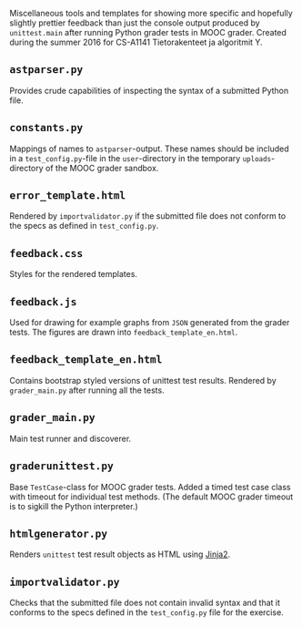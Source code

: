 Miscellaneous tools and templates for showing more specific and hopefully
slightly prettier feedback than just the console output produced by ``unittest.main`` after
running Python grader tests in MOOC grader.
Created during the summer 2016 for CS-A1141 Tietorakenteet ja algoritmit Y.

## ``astparser.py``

Provides crude capabilities of inspecting the syntax of a submitted Python file.

## ``constants.py``

Mappings of names to ``astparser``-output.
These names should be included in a ``test_config.py``-file in the ``user``-directory in the temporary ``uploads``-directory of the MOOC grader sandbox.

## ``error_template.html``

Rendered by ``importvalidator.py`` if the submitted file does not conform to the
specs as defined in ``test_config.py``.

## ``feedback.css``

Styles for the rendered templates.

## ``feedback.js``

Used for drawing for example graphs from ``JSON`` generated from the grader
tests.
The figures are drawn into ``feedback_template_en.html``.

## ``feedback_template_en.html``

Contains bootstrap styled versions of unittest test results.
Rendered by ``grader_main.py`` after running all the tests.

## ``grader_main.py``

Main test runner and discoverer.

## ``graderunittest.py``

Base ``TestCase``-class for MOOC grader tests.
Added a timed test case class with timeout for individual test methods.
(The default MOOC grader timeout is to sigkill the Python interpreter.)

## ``htmlgenerator.py``

Renders ``unittest`` test result objects as HTML using
[Jinja2](http://jinja.pocoo.org/docs/dev/).

## ``importvalidator.py``

Checks that the submitted file does not contain invalid syntax and that it
conforms to the specs defined in the ``test_config.py`` file for the exercise.

